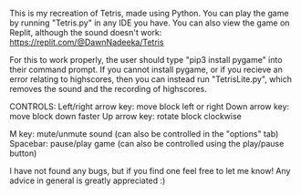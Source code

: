 This is my recreation of Tetris, made using Python. You can play the game by running "Tetris.py" in any IDE you have. You can also view the game on Replit, although the sound doesn't work: https://replit.com/@DawnNadeeka/Tetris

For this to work properly, the user should type "pip3 install pygame" into their command prompt. If you cannot install pygame, or if you recieve an error relating to highscores, then you can instead run "TetrisLite.py", which removes the sound and the recording of highscores.

CONTROLS:
Left/right arrow key: move block left or right
Down arrow key: move block down faster
Up arrow key: rotate block clockwise

M key: mute/unmute sound (can also be controlled in the "options" tab)
Spacebar: pause/play game (can also be controlled using the play/pause button)

I have not found any bugs, but if you find one feel free to let me know! Any advice in general is greatly appreciated :)

